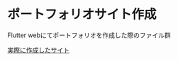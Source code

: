 # ポートフォリオサイト作成
Flutter webにてポートフォリオを作成した際のファイル群

[実際に作成したサイト](https://portfolio-20220417.firebaseapp.com/)
